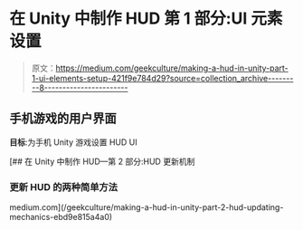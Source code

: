 # 在 Unity 中制作 HUD 第 1 部分:UI 元素设置

> 原文：<https://medium.com/geekculture/making-a-hud-in-unity-part-1-ui-elements-setup-421f9e784d29?source=collection_archive---------8----------------------->

## 手机游戏的用户界面

**目标**:为手机 Unity 游戏设置 HUD UI

[](/geekculture/making-a-hud-in-unity-part-2-hud-updating-mechanics-ebd9e815a4a0) [## 在 Unity 中制作 HUD—第 2 部分:HUD 更新机制

### 更新 HUD 的两种简单方法

medium.com](/geekculture/making-a-hud-in-unity-part-2-hud-updating-mechanics-ebd9e815a4a0)